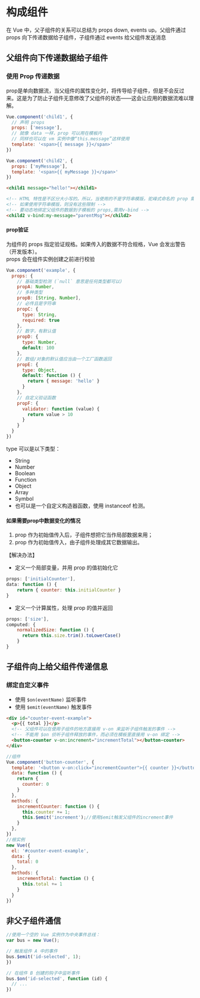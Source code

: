 # 构成组件
在 Vue 中，父子组件的关系可以总结为 props down, events up。父组件通过 props 向下传递数据给子组件，子组件通过 events 给父组件发送消息
## 父组件向下传递数据给子组件
### 使用 Prop 传递数据
prop是单向数据流，当父组件的属性变化时，将传导给子组件，但是不会反过来。这是为了防止子组件无意修改了父组件的状态——这会让应用的数据流难以理解。
```javascript
Vue.component('child1', {
  // 声明 props
  props: ['message'],
  // 就像 data 一样，prop 可以用在模板内
  // 同样也可以在 vm 实例中像“this.message”这样使用
  template: '<span>{{ message }}</span>'
})

Vue.component('child2', {
  props: ['myMessage'],
  template: '<span>{{ myMessage }}</span>'
})
```
```html
<child1 message="hello!"></child1>

<!-- HTML 特性是不区分大小写的。所以，当使用的不是字符串模版，驼峰式命名的 prop 需要转换为相对应的短横线隔开式命名 -->
<!-- 如果使用字符串模版，则没有这些限制 -->
<!-- 要动态地绑定父组件的数据到子模板的 props,需用v-bind -->
<child2 v-bind:my-message="parentMsg"></child2>
```
#### prop验证
为组件的 props 指定验证规格。如果传入的数据不符合规格，Vue 会发出警告（开发版本）。<br>
props 会在组件实例创建之前进行校验
```javascript
Vue.component('example', {
  props: {
    // 基础类型检测 (`null` 意思是任何类型都可以)
    propA: Number,
    // 多种类型
    propB: [String, Number],
    // 必传且是字符串
    propC: {
      type: String,
      required: true
    },
    // 数字，有默认值
    propD: {
      type: Number,
      default: 100
    },
    // 数组/对象的默认值应当由一个工厂函数返回
    propE: {
      type: Object,
      default: function () {
        return { message: 'hello' }
      }
    },
    // 自定义验证函数
    propF: {
      validator: function (value) {
        return value > 10
      }
    }
  }
})
```

type 可以是以下类型：
- String
- Number
- Boolean
- Function
- Object
- Array
- Symbol
- 也可以是一个自定义构造器函数，使用 instanceof 检测。

#### 如果需要prop中数据变化的情况
1. prop 作为初始值传入后，子组件想把它当作局部数据来用；
2. prop 作为初始值传入，由子组件处理成其它数据输出。

【解决办法】
- 定义一个局部变量，并用 prop 的值初始化它
```javascript
props: ['initialCounter'],
data: function () {
    return { counter: this.initialCounter }
}
```
- 定义一个计算属性，处理 prop 的值并返回
```javascript
props: ['size'],
computed: {
    normalizedSize: function () {
      return this.size.trim().toLowerCase()
    }
}
```

## 子组件向上给父组件传递信息
### 绑定自定义事件
- 使用 `$on(eventName)` 监听事件
- 使用 `$emit(eventName)` 触发事件

```html
<div id="counter-event-example">
  <p>{{ total }}</p>
  <!-- 父组件可以在使用子组件的地方直接用 v-on 来监听子组件触发的事件 -->
  <!-- 不能用 $on 侦听子组件释放的事件，而必须在模板里直接用 v-on 绑定 -->
  <button-counter v-on:increment="incrementTotal"></button-counter>
</div>
```
```javascript
//组件
Vue.component('button-counter', {
  template: '<button v-on:click="incrementCounter">{{ counter }}</button>',
  data: function () {
    return {
      counter: 0
    }
  },
  methods: {
    incrementCounter: function () {
      this.counter += 1;
      this.$emit('increment');//使用$emit触发父组件的increment事件
    }
  },
})
//根实例
new Vue({
  el: '#counter-event-example',
  data: {
    total: 0
  },
  methods: {
    incrementTotal: function () {
      this.total += 1
    }
  }
})
```

## 非父子组件通信
```javascript
//使用一个空的 Vue 实例作为中央事件总线：
var bus = new Vue();
```
```javascript
// 触发组件 A 中的事件
bus.$emit('id-selected', 1);
})
```
```javascript
// 在组件 B 创建的钩子中监听事件
bus.$on('id-selected', function (id) {
  // ...
})
```
